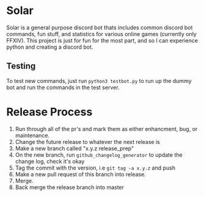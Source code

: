 # Solar

Solar is a general purpose discord bot thats includes common discord bot commands, fun stuff, and statistics for various online games (currently only FFXIV). This project is just for fun for the most part, and so I can experience python and creating a discord bot.

## Testing 

To test new commands, just run `python3 testbot.py` to run up the dummy bot and run the commands in the test server.

# Release Process

1. Run through all of the pr's and mark them as either enhancment, bug, or maintenance.
2. Change the future release to whatever the next release is
3. Make a new branch called "x.y.z release_prep"
4. On the new branch, run `github_changelog_generator` to update the change log, check it's okay
5. Tag the commit with the version, i.e `git tag -a x.y.z` and push
6. Make a new pull request of this branch into release.
7. Merge.
8. Back merge the release branch into master